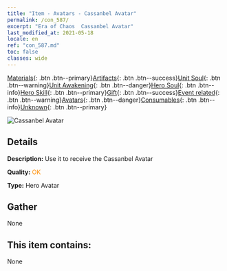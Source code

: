 ```yaml
---
title: "Item - Avatars - Cassanbel Avatar"
permalink: /con_587/
excerpt: "Era of Chaos  Cassanbel Avatar"
last_modified_at: 2021-05-18
locale: en
ref: "con_587.md"
toc: false
classes: wide
---
```

 [Materials](/Items/){: .btn .btn--primary}[Artifacts](/Items/Artifacts/){: .btn .btn--success}[Unit Soul](/Items/UnitSoul/){: .btn .btn--warning}[Unit Awakening](/Items/UnitAwakening/){: .btn .btn--danger}[Hero Soul](/Items/HeroSoul/){: .btn .btn--info}[Hero Skill](/Items/HeroSkill/){: .btn .btn--primary}[Gift](/Items/Gift/){: .btn .btn--success}[Event related](/Items/Events/){: .btn .btn--warning}[Avatars](/Items/Avatars/){: .btn .btn--danger}[Consumables](/Items/Consumables/){: .btn .btn--info}[Unknown](/Items/Unknown/){: .btn .btn--primary}

 ![Cassanbel Avatar](/images/h/h_Cassanbel.jpg)

## Details
 **Description:** Use it to receive the Cassanbel Avatar

 **Quality:** <span style="color: #FF8C00">OK</span>

 **Type:** Hero Avatar

## Gather

  None

## This item contains:

  None

